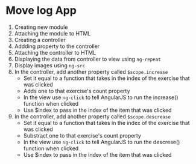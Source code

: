# Move log App
1. Creating new module
2. Attaching the module to HTML
3. Creating a controller
4. Addding property to the controller
5. Attaching the controller to HTML
6. Displaying the data from controller to view using ```ng-repeat```
7. Display images using ``ng-src``
8. In the controller, add another property called ``$scope.increase``
    * Set it equal to a function that takes in the index of the exercise that was clicked
    * Adds one to that exercise's count property
    * In the view use ``ng-click`` to tell AngularJS to run the increase() function when clicked
    * Use $index to pass in the index of the item that was clicked
9. In the controller, add another property called ``$scope.descrease``
    * Set it equal to a function that takes in the index of the exercise that was clicked
    * Substract one to that exercise's count property
    * In the view use ``ng-click`` to tell AngularJS to run the descrese() function when clicked
    * Use $index to pass in the index of the item that was clicked
